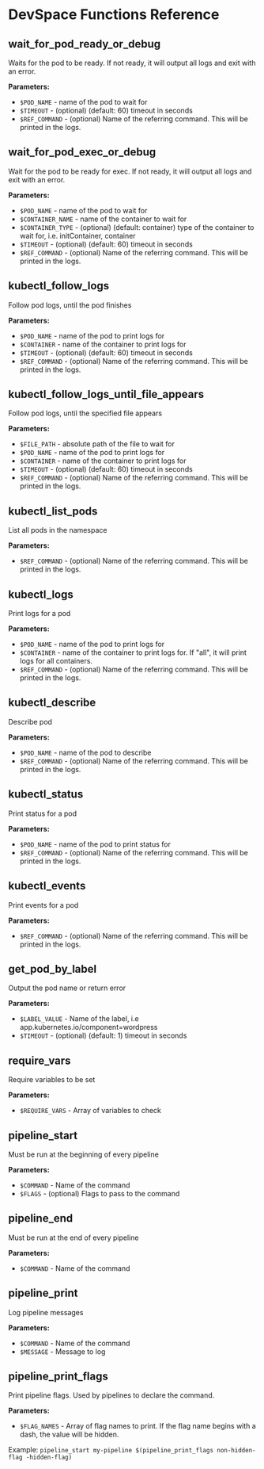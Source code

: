 # DevSpace Functions Reference

## wait_for_pod_ready_or_debug
Waits for the pod to be ready. If not ready, it will output all logs and exit with an error.

**Parameters:**
- `$POD_NAME` - name of the pod to wait for
- `$TIMEOUT` - (optional) (default: 60) timeout in seconds
- `$REF_COMMAND` - (optional) Name of the referring command. This will be printed in the logs.

## wait_for_pod_exec_or_debug
Wait for the pod to be ready for exec. If not ready, it will output all logs and exit with an error.

**Parameters:**
- `$POD_NAME` - name of the pod to wait for
- `$CONTAINER_NAME` - name of the container to wait for
- `$CONTAINER_TYPE` - (optional) (default: container) type of the container to wait for, i.e. initContainer, container
- `$TIMEOUT` - (optional) (default: 60) timeout in seconds
- `$REF_COMMAND` - (optional) Name of the referring command. This will be printed in the logs.

## kubectl_follow_logs
Follow pod logs, until the pod finishes

**Parameters:**
- `$POD_NAME` - name of the pod to print logs for
- `$CONTAINER` - name of the container to print logs for
- `$TIMEOUT` - (optional) (default: 60) timeout in seconds
- `$REF_COMMAND` - (optional) Name of the referring command. This will be printed in the logs.

## kubectl_follow_logs_until_file_appears
Follow pod logs, until the specified file appears

**Parameters:**
- `$FILE_PATH` - absolute path of the file to wait for
- `$POD_NAME` - name of the pod to print logs for
- `$CONTAINER` - name of the container to print logs for
- `$TIMEOUT` - (optional) (default: 60) timeout in seconds
- `$REF_COMMAND` - (optional) Name of the referring command. This will be printed in the logs.

## kubectl_list_pods
List all pods in the namespace

**Parameters:**
- `$REF_COMMAND` - (optional) Name of the referring command. This will be printed in the logs.

## kubectl_logs
Print logs for a pod

**Parameters:**
- `$POD_NAME` - name of the pod to print logs for
- `$CONTAINER` - name of the container to print logs for. If "all", it will print logs for all containers.
- `$REF_COMMAND` - (optional) Name of the referring command. This will be printed in the logs.

## kubectl_describe
Describe pod

**Parameters:**
- `$POD_NAME` - name of the pod to describe
- `$REF_COMMAND` - (optional) Name of the referring command. This will be printed in the logs.

## kubectl_status
Print status for a pod

**Parameters:**
- `$POD_NAME` - name of the pod to print status for
- `$REF_COMMAND` - (optional) Name of the referring command. This will be printed in the logs.

## kubectl_events
Print events for a pod

**Parameters:**
- `$REF_COMMAND` - (optional) Name of the referring command. This will be printed in the logs.

## get_pod_by_label
Output the pod name or return error

**Parameters:**
- `$LABEL_VALUE` - Name of the label, i.e app.kubernetes.io/component=wordpress
- `$TIMEOUT` - (optional) (default: 1) timeout in seconds

## require_vars
Require variables to be set

**Parameters:**
- `$REQUIRE_VARS` - Array of variables to check

## pipeline_start
Must be run at the beginning of every pipeline

**Parameters:**
- `$COMMAND` - Name of the command
- `$FLAGS` - (optional) Flags to pass to the command

## pipeline_end
Must be run at the end of every pipeline

**Parameters:**
- `$COMMAND` - Name of the command

## pipeline_print
Log pipeline messages

**Parameters:**
- `$COMMAND` - Name of the command
- `$MESSAGE` - Message to log

## pipeline_print_flags
Print pipeline flags. Used by pipelines to declare the command.

**Parameters:**
- `$FLAG_NAMES` - Array of flag names to print. If the flag name begins with a dash, the value will be hidden.

Example: `pipeline_start my-pipeline $(pipeline_print_flags non-hidden-flag -hidden-flag)`